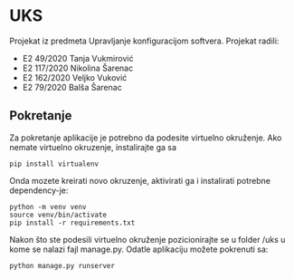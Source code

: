 # UKS

Projekat iz predmeta Upravljanje konfiguracijom softvera. Projekat radili:

- E2  49/2020 Tanja Vukmirović
- E2 117/2020 Nikolina Šarenac
- E2 162/2020 Veljko Vuković
- E2  79/2020 Balša Šarenac

## Pokretanje

Za pokretanje aplikacije je potrebno da podesite virtuelno okruženje. Ako nemate virtuelno okruzenje, instalirajte ga sa

```commandline
pip install virtualenv
```

Onda mozete kreirati novo okruzenje, aktivirati ga i instalirati potrebne dependency-je:

```commandline
python -m venv venv
source venv/bin/activate
pip install -r requirements.txt
```

Nakon što ste podesili virtuelno okruženje pozicionirajte se u folder /uks u kome se nalazi fajl manage.py. 
Odatle aplikaciju možete pokrenuti sa:

```commandline
python manage.py runserver
```
